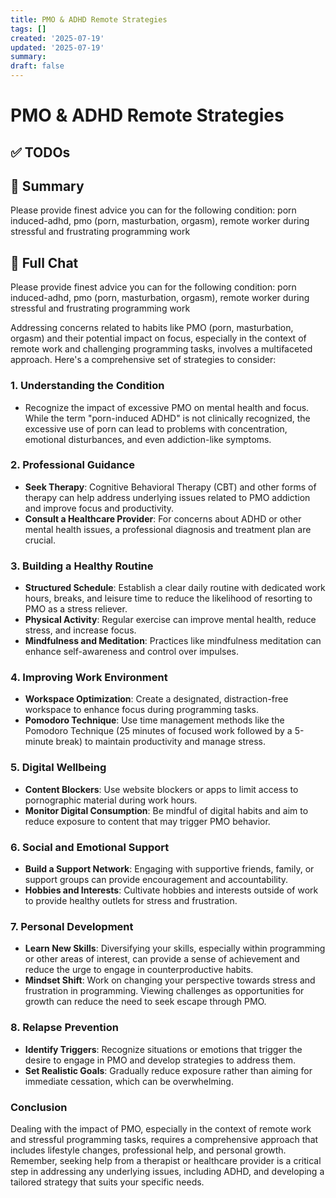 ```yaml
---
title: PMO & ADHD Remote Strategies
tags: []
created: '2025-07-19'
updated: '2025-07-19'
summary:
draft: false
---
```


# PMO & ADHD Remote Strategies

## ✅ TODOs


## 📌 Summary
Please provide finest advice you can for the following condition: porn induced-adhd, pmo (porn, masturbation, orgasm), remote worker during stressful and frustrating programming work

## 🧠 Full Chat


Please provide finest advice you can for the following condition: porn induced-adhd, pmo (porn, masturbation, orgasm), remote worker during stressful and frustrating programming work

Addressing concerns related to habits like PMO (porn, masturbation, orgasm) and their potential impact on focus, especially in the context of remote work and challenging programming tasks, involves a multifaceted approach. Here's a comprehensive set of strategies to consider:

### 1. **Understanding the Condition**
- Recognize the impact of excessive PMO on mental health and focus. While the term "porn-induced ADHD" is not clinically recognized, the excessive use of porn can lead to problems with concentration, emotional disturbances, and even addiction-like symptoms.

### 2. **Professional Guidance**
- **Seek Therapy**: Cognitive Behavioral Therapy (CBT) and other forms of therapy can help address underlying issues related to PMO addiction and improve focus and productivity.
- **Consult a Healthcare Provider**: For concerns about ADHD or other mental health issues, a professional diagnosis and treatment plan are crucial.

### 3. **Building a Healthy Routine**
- **Structured Schedule**: Establish a clear daily routine with dedicated work hours, breaks, and leisure time to reduce the likelihood of resorting to PMO as a stress reliever.
- **Physical Activity**: Regular exercise can improve mental health, reduce stress, and increase focus.
- **Mindfulness and Meditation**: Practices like mindfulness meditation can enhance self-awareness and control over impulses.

### 4. **Improving Work Environment**
- **Workspace Optimization**: Create a designated, distraction-free workspace to enhance focus during programming tasks.
- **Pomodoro Technique**: Use time management methods like the Pomodoro Technique (25 minutes of focused work followed by a 5-minute break) to maintain productivity and manage stress.

### 5. **Digital Wellbeing**
- **Content Blockers**: Use website blockers or apps to limit access to pornographic material during work hours.
- **Monitor Digital Consumption**: Be mindful of digital habits and aim to reduce exposure to content that may trigger PMO behavior.

### 6. **Social and Emotional Support**
- **Build a Support Network**: Engaging with supportive friends, family, or support groups can provide encouragement and accountability.
- **Hobbies and Interests**: Cultivate hobbies and interests outside of work to provide healthy outlets for stress and frustration.

### 7. **Personal Development**
- **Learn New Skills**: Diversifying your skills, especially within programming or other areas of interest, can provide a sense of achievement and reduce the urge to engage in counterproductive habits.
- **Mindset Shift**: Work on changing your perspective towards stress and frustration in programming. Viewing challenges as opportunities for growth can reduce the need to seek escape through PMO.

### 8. **Relapse Prevention**
- **Identify Triggers**: Recognize situations or emotions that trigger the desire to engage in PMO and develop strategies to address them.
- **Set Realistic Goals**: Gradually reduce exposure rather than aiming for immediate cessation, which can be overwhelming.

### Conclusion
Dealing with the impact of PMO, especially in the context of remote work and stressful programming tasks, requires a comprehensive approach that includes lifestyle changes, professional help, and personal growth. Remember, seeking help from a therapist or healthcare provider is a critical step in addressing any underlying issues, including ADHD, and developing a tailored strategy that suits your specific needs.